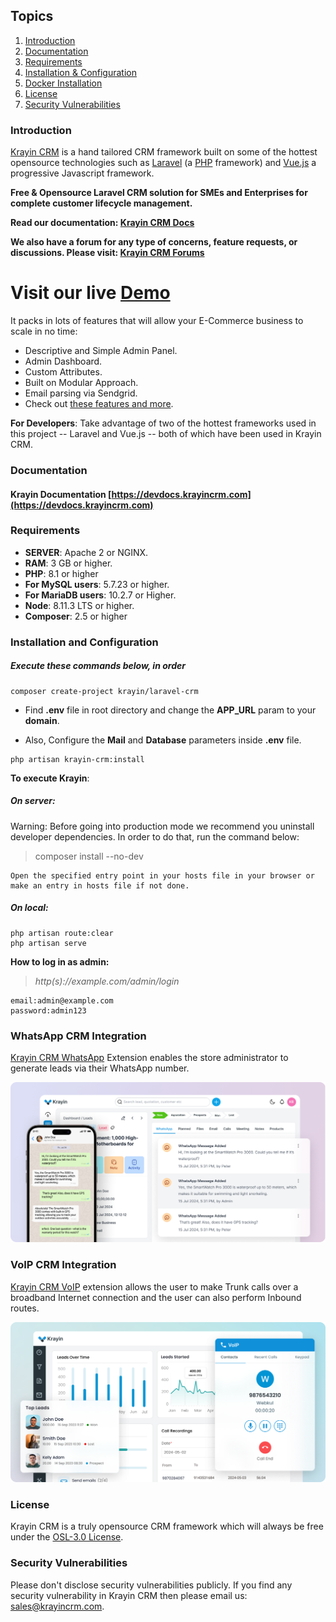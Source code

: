 ## Topics

1. [Introduction](#introduction)
2. [Documentation](#documentation)
3. [Requirements](#requirements)
4. [Installation & Configuration](#installation-and-configuration)
4. [Docker Installation](https://devdocs.krayincrm.com/2.0/introduction/docker.html)
5. [License](#license)
6. [Security Vulnerabilities](#security-vulnerabilities)

### Introduction

[Krayin CRM](https://krayincrm.com) is a hand tailored CRM framework built on some of the hottest opensource technologies
such as [Laravel](https://laravel.com) (a [PHP](https://secure.php.net/) framework) and [Vue.js](https://vuejs.org)
a progressive Javascript framework.

**Free & Opensource Laravel CRM solution for SMEs and Enterprises for complete customer lifecycle management.**

**Read our documentation: [Krayin CRM Docs](https://devdocs.krayincrm.com/)**

**We also have a forum for any type of concerns, feature requests, or discussions. Please visit: [Krayin CRM Forums](https://forums.krayincrm.com/)**

# Visit our live [Demo](https://demo.krayincrm.com)



It packs in lots of features that will allow your E-Commerce business to scale in no time:

-   Descriptive and Simple Admin Panel.
-   Admin Dashboard.
-   Custom Attributes.
-   Built on Modular Approach.
-   Email parsing via Sendgrid.
-   Check out [these features and more](https://krayincrm.com/features/).

**For Developers**:
Take advantage of two of the hottest frameworks used in this project -- Laravel and Vue.js -- both of which have been used in Krayin CRM.

### Documentation

#### Krayin Documentation [https://devdocs.krayincrm.com](https://devdocs.krayincrm.com)

### Requirements

-   **SERVER**: Apache 2 or NGINX.
-   **RAM**: 3 GB or higher.
-   **PHP**: 8.1 or higher
-   **For MySQL users**: 5.7.23 or higher.
-   **For MariaDB users**: 10.2.7 or Higher.
-   **Node**: 8.11.3 LTS or higher.
-   **Composer**: 2.5 or higher

### Installation and Configuration

##### Execute these commands below, in order

```
composer create-project krayin/laravel-crm
```

-   Find **.env** file in root directory and change the **APP_URL** param to your **domain**.

-   Also, Configure the **Mail** and **Database** parameters inside **.env** file.

```
php artisan krayin-crm:install
```

**To execute Krayin**:

##### On server:

Warning: Before going into production mode we recommend you uninstall developer dependencies.
In order to do that, run the command below:

> composer install --no-dev

```
Open the specified entry point in your hosts file in your browser or make an entry in hosts file if not done.
```

##### On local:

```
php artisan route:clear
php artisan serve
```


**How to log in as admin:**

> _http(s)://example.com/admin/login_

```
email:admin@example.com
password:admin123
```
### WhatsApp CRM Integration

[Krayin CRM WhatsApp](https://krayincrm.com/extensions/krayin-crm-whatsapp-extension/) Extension enables the store administrator to generate leads via their WhatsApp number.

![enter image description here](https://raw.githubusercontent.com/krayin/temp-media/master/krayin-crm-whatsapp-integration.png)

### VoIP CRM Integration

[Krayin CRM VoIP](https://krayincrm.com/extensions/krayin-crm-voip/) extension allows the user to make Trunk calls over a broadband Internet connection and the user can also perform Inbound routes.

![enter image description here](https://raw.githubusercontent.com/krayin/temp-media/master/krayin-voip.png)

### License

Krayin CRM is a truly opensource CRM framework which will always be free under the [OSL-3.0 License](https://github.com/krayin/laravel-crm/blob/master/LICENSE.txt).

### Security Vulnerabilities

Please don't disclose security vulnerabilities publicly. If you find any security vulnerability in Krayin CRM then please email us: sales@krayincrm.com.
